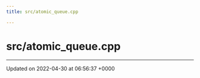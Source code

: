 ```yaml
---
title: src/atomic_queue.cpp

---
```


# src/atomic_queue.cpp








-------------------------------

Updated on 2022-04-30 at 06:56:37 +0000
